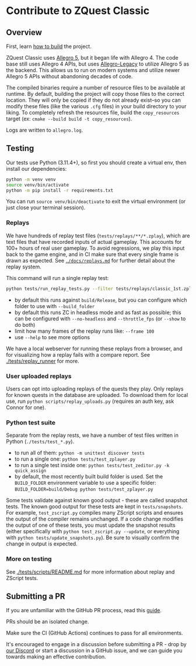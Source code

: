 # Contribute to ZQuest Classic

## Overview

First, learn [how to build](./docs/building.md) the project.

ZQuest Classic uses [Allegro 5](https://github.com/liballeg/allegro5), but it began life with Allegro 4. The code base still uses Allegro 4 APIs, but uses [Allegro-Legacy](https://github.com/NewCreature/Allegro-Legacy) to utilize Allegro 5 as the backend. This allows us to run on modern systems and utilize newer Allegro 5 APIs without abandoning decades of code.

The compiled binaries require a number of resource files to be available at runtime. By default, building the project will copy those files to the correct location. They will only be copied if they do not already exist–so you can modify these files (like the various `.cfg` files) in your build directory to your liking. To completely refresh the resources file, build the `copy_resources` target (ex: `cmake --build build -t copy_resources`).

Logs are written to `allegro.log`.

## Testing

Our tests use Python (3.11.4+), so first you should create a virtual env, then install our dependencies:

```sh
python -m venv venv
source venv/bin/activate
python -m pip install -r requirements.txt
```

You can run `source venv/bin/deactivate` to exit the virtual environment (or just close your terminal session).

### Replays

We have hundreds of replay test files (`tests/replays/**/*.zplay`), which are text files that have recorded inputs of actual gameplay. This accounts for 100+ hours of real user gameplay. To avoid regressions, we play this input back to the game engine, and in CI make sure that every single frame is drawn as expected. See [`./docs/replays.md`](./docs/replays.md) for further detail about the replay system.

This command will run a single replay test:

```sh
python tests/run_replay_tests.py --filter tests/replays/classic_1st.zplay
```

* by default this runs against `build/Release`, but you can configure which folder to use with `--build_folder`
* by default this runs ZC in headless mode and as fast as possible; this can be configured with `--no-headless` and `--throttle_fps` (or `--show` to do both)
* limit how many frames of the replay runs like: `--frame 100`
* use `--help` to see more options

We have a local webserver for running these replays from a browser, and for visualizing how a replay fails with a compare report. See [./tests/replay_runner](./tests/replay_runner/README.md) for more.

### User uploaded replays

Users can opt into uploading replays of the quests they play. Only replays for known quests in the database are uploaded. To download them for local use, run `python scripts/replay_uploads.py` (requires an auth key, ask Connor for one).

### Python test suite

Separate from the replay rests, we have a number of test files written in Python (`./tests/test_*.py`).

* to run all of them: `python -m unittest discover tests`
* to run a single one: `python tests/test_zplayer.py`
* to run a single test inside one: `python tests/test_zeditor.py -k quick_assign`
* by default, the most recently built build folder is used. Set the `BUILD_FOLDER` environment variable to use a specific folder: `BUILD_FOLDER=build/Debug python tests/test_zplayer.py`

Some tests validate against known good output - these are called snapshot tests. The known good output for these tests are kept in `tests/snapshots`. For example, `test_zscript.py` compiles many ZScript scripts and ensures the output of the compiler remains unchanged. If a code change modifies the output of one of these tests, you must update the snapshot results (either specifically with `python test_zscript.py --update`, or everything with `python tests/update_snapshots.py`). Be sure to visually confirm the change in output is expected.

### More on testing

See [./tests/scripts/README.md](./tests/scripts/README.md) for more information about replay and ZScript tests.

## Submitting a PR

If you are unfamiliar with the GitHub PR process, read this [guide](https://docs.github.com/en/pull-requests/collaborating-with-pull-requests/proposing-changes-to-your-work-with-pull-requests/creating-a-pull-request).

PRs should be an isolated change.

Make sure the CI (GitHub Actions) continues to pass for all environments.

It's encouraged to engage in a discussion before submitting a PR - drop by [our Discord](https://discord.gg/uStAnHJhPM) or start a discussion in a GitHub issue, and we can guide you towards making an effective contribution.
